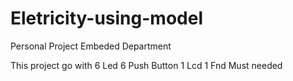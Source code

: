 # Eletricity-using-model
Personal Project Embeded Department

This project go with
6 Led
6 Push Button
1 Lcd
1 Fnd
Must needed
